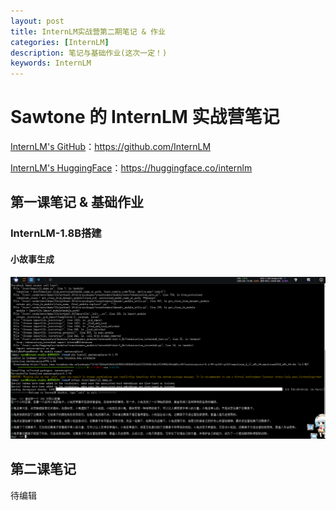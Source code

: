 ```yaml
---
layout: post
title: InternLM实战营第二期笔记 & 作业
categories: [InternLM]
description: 笔记与基础作业(这次一定！)
keywords: InternLM
---
```




# Sawtone 的 InternLM 实战营笔记

[InternLM's GitHub](https://github.com/InternLM)：https://github.com/InternLM

[InternLM's HuggingFace](https://huggingface.co/internlm)：https://huggingface.co/internlm

## 第一课笔记 & 基础作业

### InternLM-1.8B搭建

#### 小故事生成 

![article-300word](/images/blog/article-300word.png)




## 第二课笔记


待编辑


